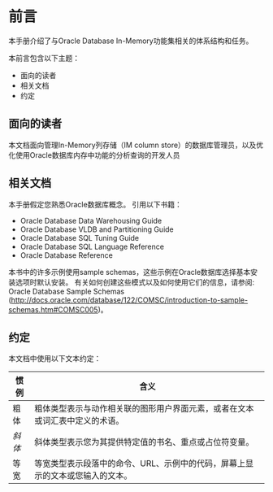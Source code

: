 # 前言

本手册介绍了与Oracle Database In-Memory功能集相关的体系结构和任务。

本前言包含以下主题：

* 面向的读者
* 相关文档
* 约定

## 面向的读者

本文档面向管理In-Memory列存储（IM column store）的数据库管理员，以及优化使用Oracle数据库内存中功能的分析查询的开发人员

## 相关文档

本手册假定您熟悉Oracle数据库概念。 引用以下书籍：

* Oracle Database Data Warehousing Guide
* Oracle Database VLDB and Partitioning Guide
* Oracle Database SQL Tuning Guide
* Oracle Database SQL Language Reference
* Oracle Database Reference

本书中的许多示例使用sample schemas，这些示例在Oracle数据库选择基本安装选项时默认安装。 有关如何创建这些模式以及如何使用它们的信息，请参阅: Oracle Database Sample Schemas (http://docs.oracle.com/database/122/COMSC/introduction-to-sample-schemas.htm#COMSC005)。

## 约定

本文档中使用以下文本约定：

|惯例|含义|
|---|---|
粗体|粗体类型表示与动作相关联的图形用户界面元素，或者在文本或词汇表中定义的术语。
_斜体_|斜体类型表示您为其提供特定值的书名、重点或占位符变量。
等宽|等宽类型表示段落中的命令、URL、示例中的代码，屏幕上显示的文本或您输入的文本。
